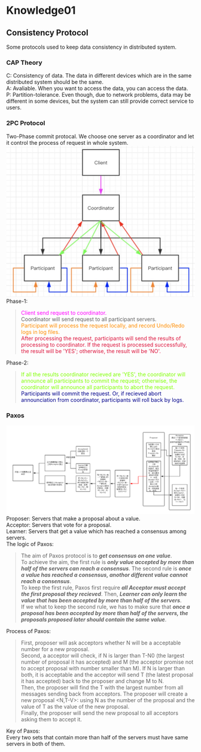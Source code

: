 # Knowledge01
## Consistency Protocol
Some protocols used to keep data consistency in distributed system.

### CAP Theory
C: Consistency of data. The data in different devices which are in the same distributed system should be the same.  
A: Avaliable. When you want to access the data, you can access the data.  
P: Partition-tolerance. Even though, due to network problems, data may be different in some devices, but the system can still provide correct service to users.

### 2PC Protocol
Two-Phase commit protocal. We choose one server as a coordinator and let it control the process of request in whole system.  
![](/pic/KN01-1.png)
Phase-1:  
><font color=#FF00FF>Client send request to coordinator.</font>  
<font>Coordinator will send request to all participant servers.</font>  
<font color=#FF8C00>Participant will process the request locally, and record Undo/Redo logs in log files.</font>  
<font color=#DC143C>After processing the request, participants will send the results of processing to coordinator. If the request is processed successfully, the result will be 'YES'; otherwise, the result will be 'NO'.</font>  

Phase-2:
><font color=#7FFF00>If all the results coordinator recieved are 'YES', the coordinator will announce all participants to commit the request; otherwise, the coordinator will announce all participants to abort the request.</font>  
<font color=#00008B>Participants will commit the request. Or, if recieved abort announciation from coordinator, participants will roll back by logs.</font>  

### Paxos
![](/pic/KN01-2.png)
Proposer: Servers that make a proposal about a value.  
Acceptor: Servers that vote for a proposal.  
Learner: Servers that get a value which has reached a consensus among servers.  
The logic of Paxos:  
>The aim of Paxos protocol is to **_get consensus on one value_**.  
To achieve the aim, the first rule is **_only value accepted by more than half of the servers can reach a consensus_**. The second rule is **_once a value has reached a consensus, anothor different value cannot reach a consensus_**.  
To keep the first rule, Paxos first require **_all Acceptor must accept the first proposal they recieved_**. Then, **_Learner can only learn the value that has been accepted by more than half of the servers_**.  
If we what to keep the second rule, we has to make sure that **_once a proposal has been accepted by more than half of the servers, the proposals proposed later should contain the same value_**.

Process of Paxos:  
>First, proposer will ask acceptors whether N will be a acceptable number for a new proposal.  
Second, a acceptor will check, if N is larger than T-N0 (the largest number of proposal it has accepted) and M (the acceptor promise not to accept proposal with number smaller than M). If N is larger than both, it is acceptable and the acceptor will send T (the latest proposal it has accepted) back to the proposer and change M to N.  
Then, the proposer will find the T with the largest number from all messages sending back from acceptors. The proposer will create a new proposal <N,T-V>: using N as the number of the proposal and the value of T as the value of the new proposal.  
Finally, the proposer will send the new proposal to all acceptors asking them to accept it.

Key of Paxos:  
Every two sets that contain more than half of the servers must have same servers in both of them.